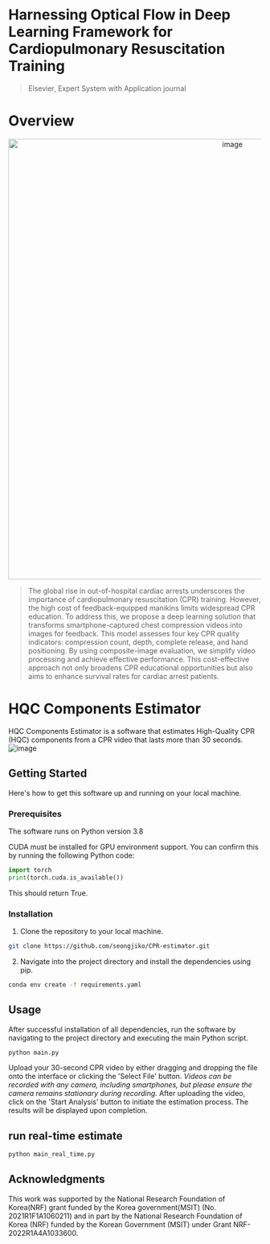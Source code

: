 # Harnessing Optical Flow in Deep Learning Framework for Cardiopulmonary Resuscitation Training
> Elsevier, Expert System with Application journal

# Overview
<center> 
  <img width="876" alt="image" src="https://github.com/seongjiko/CPR-estimator/assets/46768743/7979d7ac-6f67-4866-85d9-9f2b89db91cb"> 
</center>



> The global rise in out-of-hospital cardiac arrests underscores the importance of cardiopulmonary resuscitation (CPR) training. However, the high cost of feedback-equipped manikins limits widespread CPR education. To address this, we propose a deep learning solution that transforms smartphone-captured chest compression videos into images for feedback. This model assesses four key CPR quality indicators: compression count, depth, complete release, and hand positioning. By using composite-image evaluation, we simplify video processing and achieve effective performance. This cost-effective approach not only broadens CPR educational opportunities but also aims to enhance survival rates for cardiac arrest patients.

# HQC Components Estimator
HQC Components Estimator is a software that estimates High-Quality CPR (HQC) components from a CPR video that lasts more than 30 seconds. 
![image](https://github.com/seongjiko/CPR-estimator/assets/105999203/49196c14-d13f-4568-8cec-5f0260fb84c2)

<!-- ## real-time estimator demo -->

<!-- https://github.com/seongjiko/CPR-estimator/assets/105999203/602b4f1c-747a-40ce-8e14-6f44c984b91d -->

## Getting Started

Here's how to get this software up and running on your local machine.

### Prerequisites

The software runs on Python version 3.8

CUDA must be installed for GPU environment support. You can confirm this by running the following Python code:

```python
import torch
print(torch.cuda.is_available())
```

This should return True.





### Installation

1. Clone the repository to your local machine.

```bash
git clone https://github.com/seongjiko/CPR-estimator.git
```

2. Navigate into the project directory and install the dependencies using pip.

```bash
conda env create -f requirements.yaml
```

## Usage

After successful installation of all dependencies, run the software by navigating to the project directory and executing the main Python script.

```bash
python main.py
```

Upload your 30-second CPR video by either dragging and dropping the file onto the interface or clicking the 'Select File' button. *Videos can be recorded with any camera, including smartphones, but please ensure the camera remains stationary during recording.* After uploading the video, click on the 'Start Analysis' button to initiate the estimation process. The results will be displayed upon completion.

## run real-time estimate

```bash
python main_real_time.py
```


## Acknowledgments

This work was supported by the National Research Foundation of Korea(NRF) grant funded by the Korea government(MSIT) (No. 2021R1F1A1060211) and in part by the National Research Foundation of Korea (NRF) funded by the Korean Government (MSIT) under Grant NRF-2022R1A4A1033600. 

